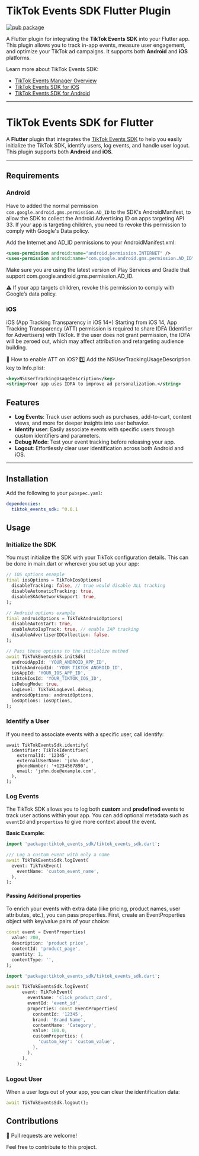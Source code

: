 # TikTok Events SDK Flutter Plugin

[![pub package](https://img.shields.io/pub/v/tiktok_events_sdk.svg)](https://pub.dev/packages/tiktok_events_sdk)

A Flutter plugin for integrating the **TikTok Events SDK** into your Flutter app. This plugin allows you to track in-app events, measure user engagement, and optimize your TikTok ad campaigns. It supports both **Android** and **iOS** platforms.

Learn more about TikTok Events SDK:

- [TikTok Events Manager Overview](https://business-api.tiktok.com/portal/docs?id=1739585434183746)
- [TikTok Events SDK for iOS](https://business-api.tiktok.com/portal/docs?id=1739585432134657)
- [TikTok Events SDK for Android](https://business-api.tiktok.com/portal/docs?id=1739585432134658)

---

# TikTok Events SDK for Flutter

A **Flutter** plugin that integrates the [TikTok Events SDK](https://ads.tiktok.com/marketing_api/docs?rid=a0ovbtrvukp&id=1737172325924866) to help you easily initialize the TikTok SDK, identify users, log events, and handle user logout. This plugin supports both **Android** and **iOS**.

---

## Requirements

### Android

Have to added the normal permission `com.google.android.gms.permission.AD_ID` to the SDK's AndroidManifest, to allow the SDK to collect the Android Advertising ID on apps targeting API 33.
If your app is targeting children, you need to revoke this permission to comply with Google's Data policy.

Add the Internet and AD_ID permissions to your AndroidManifest.xml:

```xml
<uses-permission android:name="android.permission.INTERNET" />
<uses-permission android:name="com.google.android.gms.permission.AD_ID" />
```

Make sure you are using the latest version of Play Services and Gradle that support com.google.android.gms.permission.AD_ID.

⚠️ If your app targets children, revoke this permission to comply with Google’s data policy.

### iOS

iOS (App Tracking Transparency in iOS 14+)
Starting from iOS 14, App Tracking Transparency (ATT) permission is required to share IDFA (Identifier for Advertisers) with TikTok. If the user does not grant permission, the IDFA will be zeroed out, which may affect attribution and retargeting audience building.

📌 How to enable ATT on iOS?
1️⃣ Add the NSUserTrackingUsageDescription key to Info.plist:

```xml
<key>NSUserTrackingUsageDescription</key>
<string>Your app uses IDFA to improve ad personalization.</string>
```

## Features

- **Log Events**: Track user actions such as purchases, add-to-cart, content views, and more for deeper insights into user behavior.
- **Identify user**: Easily associate events with specific users through custom identifiers and parameters.
- **Debug Mode**: Test your event tracking before releasing your app.
- **Logout**: Effortlessly clear user identification across both Android and iOS.

---

## Installation

Add the following to your `pubspec.yaml`:

```yaml
dependencies:
  tiktok_events_sdk: ^0.0.1
```

## Usage

### Initialize the SDK

You must initialize the SDK with your TikTok configuration details. This can be done in main.dart or wherever you set up your app:

```dart
// iOS options example
final iosOptions = TikTokIosOptions(
  disableTracking: false, // true would disable ALL tracking
  disableAutomaticTracking: true,
  disableSKAdNetworkSupport: true,
);

// Android options example
final androidOptions = TikTokAndroidOptions(
  disableAutoStart: true,
  enableAutoIapTrack: true, // enable IAP tracking
  disableAdvertiserIDCollection: false,
);

// Pass these options to the initialize method
await TikTokEventsSdk.initSdk(
  androidAppId: 'YOUR_ANDROID_APP_ID',
  tikTokAndroidId: 'YOUR_TIKTOK_ANDROID_ID',
  iosAppId: 'YOUR_IOS_APP_ID',
  tiktokIosId: 'YOUR_TIKTOK_IOS_ID',
  isDebugMode: true,
  logLevel: TikTokLogLevel.debug,
  androidOptions: androidOptions,
  iosOptions: iosOptions,
);
```

### Identify a User

If you need to associate events with a specific user, call identify:

```
await TikTokEventsSdk.identify(
  identifier: TikTokIdentifier(
    externalId: '12345',
    externalUserName: 'john_doe',
    phoneNumber: '+1234567890',
    email: 'john.doe@example.com',
  ),
);
```

### Log Events

The TikTok SDK allows you to log both **custom** and **predefined** events to track user actions within your app. You can add optional metadata such as `eventId` and `properties` to give more context about the event.

**Basic Example:**

```dart
import 'package:tiktok_events_sdk/tiktok_events_sdk.dart';

/// Log a custom event with only a name
await TikTokEventsSdk.logEvent(
  event: TikTokEvent(
    eventName: 'custom_event_name',
  ),
);
```

#### Passing Additional properties

To enrich your events with extra data (like pricing, product names, user attributes, etc.), you can pass properties. First, create an EventProperties object with key/value pairs of your choice:

```dart
const event = EventProperties(
  value: 200,
  description: 'product price',
  contentId: 'product_page',
  quantity: 1,
  contentType: '',
);
```

```dart
import 'package:tiktok_events_sdk/tiktok_events_sdk.dart';

await TikTokEventsSdk.logEvent(
      event: TikTokEvent(
        eventName: 'click_product_card',
        eventId: 'event_id',
        properties: const EventProperties(
          contentId: '12345',
          brand: 'Brand Name',
          contentName: 'Category',
          value: 100.0,
          customProperties: {
            'custom_key': 'custom_value',
          },
        ),
      ),
    );
```

### Logout User

When a user logs out of your app, you can clear the identification data:

```dart
await TikTokEventsSdk.logout();
```

## Contributions

🍺 Pull requests are welcome!

Feel free to contribute to this project.

